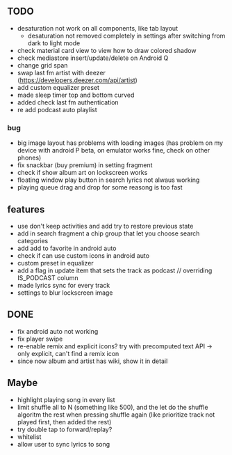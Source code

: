 ## TODO
- desaturation not work on all components, like tab layout
    - desaturation not removed completely in settings after switching from dark to light mode
- check material card view to view how to draw colored shadow
- check mediastore insert/update/delete on Android Q
- change grid span
- swap last fm artist with deezer (https://developers.deezer.com/api/artist)
- add custom equalizer preset
- made sleep timer top and bottom curved
- added check last fm authentication 
- re add podcast auto playlist

### bug
- big image layout has problems with loading images 
    (has problem on my device with android P beta, on emulator works fine, check on other phones)
- fix snackbar (buy premium) in setting fragment
- check if show album art on lockscreen works
- floating window play button in search lyrics not alwaus working
- playing queue drag and drop for some reasong is too fast 

## features
- use don't keep activities and add try to restore previous state
- add in search fragment a chip group that let you choose search categories
- add add to favorite in android auto
- check if can use custom icons in android auto
- custom preset in equalizer
- add a flag in update item that sets the track as podcast // overriding IS_PODCAST column
- made lyrics sync for every track
- settings to blur lockscreen image


## DONE
- fix android auto not working
- fix player swipe
- re-enable remix and explicit icons? try with precomputed text API -> only explicit, can't find a remix icon
- since now album and artist has wiki, show it in detail

## Maybe
- highlight playing song in every list
- limit shuffle all to N (something like 500), and the let do the shuffle
  algoritm  the rest when pressing shuffle again (like prioritize track not played first,
  then added the rest)
- try double tap to forward/replay?
- whitelist
- allow user to sync lyrics to song